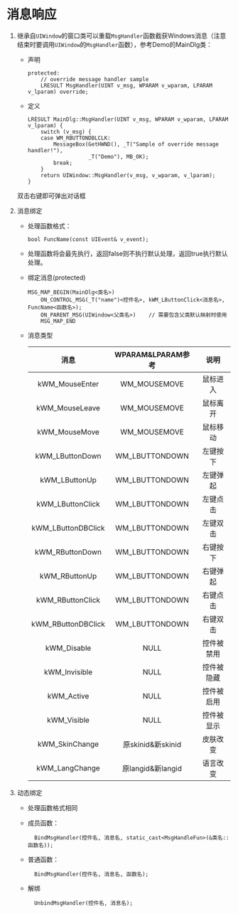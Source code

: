 # 消息响应
1. 继承自`UIWindow`的窗口类可以重载`MsgHandler`函数截获Windows消息（注意结束时要调用`UIWindow`的`MsgHandler`函数），参考Demo的MainDlg类：
	- 声明
        ```
        protected:
            // override message handler sample
            LRESULT MsgHandler(UINT v_msg, WPARAM v_wparam, LPARAM v_lparam) override;
        ```
    - 定义
        ```
        LRESULT MainDlg::MsgHandler(UINT v_msg, WPARAM v_wparam, LPARAM v_lparam) {
            switch (v_msg) {
            case WM_RBUTTONDBLCLK:
                MessageBox(GetHWND(), _T("Sample of override message handler!"),
                           _T("Demo"), MB_OK);
                break;
            }
            return UIWindow::MsgHandler(v_msg, v_wparam, v_lparam);
        }
        ```
    双击右键即可弹出对话框
2. 消息绑定
	- 处理函数格式：

		  bool FuncName(const UIEvent& v_event);
          
    - 处理函数将会最先执行，返回false则不执行默认处理，返回true执行默认处理。
            
	- 绑定消息(protected)
        ```
        MSG_MAP_BEGIN(MainDlg<类名>)
			ON_CONTROL_MSG(_T("name")<控件名>, kWM_LButtonClick<消息名>, FuncName<函数名>);
            ON_PARENT_MSG(UIWindow<父类名>)	// 需要包含父类默认映射时使用
			MSG_MAP_END
        ```
	- 消息类型
	
        |消息|WPARAM&LPARAM参考|说明|
        | :---: | :---: | :---: |
        |kWM_MouseEnter|WM_MOUSEMOVE|鼠标进入|
    	|kWM_MouseLeave|WM_MOUSEMOVE|鼠标离开|
    	|kWM_MouseMove|WM_MOUSEMOVE|鼠标移动|
    	|kWM_LButtonDown|WM_LBUTTONDOWN|左键按下|
    	|kWM_LButtonUp|WM_LBUTTONDOWN|左键弹起|
    	|kWM_LButtonClick|WM_LBUTTONDOWN|左键点击|
    	|kWM_LButtonDBClick|WM_LBUTTONDOWN|左键双击|
    	|kWM_RButtonDown|WM_LBUTTONDOWN|右键按下|
    	|kWM_RButtonUp|WM_LBUTTONDOWN|右键弹起|
    	|kWM_RButtonClick|WM_LBUTTONDOWN|右键点击|
    	|kWM_RButtonDBClick|WM_LBUTTONDOWN|右键双击|
        |kWM_Disable|NULL|控件被禁用|
        |kWM_Invisible|NULL|控件被隐藏|
        |kWM_Active|NULL|控件被启用|
        |kWM_Visible|NULL|控件被显示|
        |kWM_SkinChange|原skinid&新skinid|皮肤改变|
        |kWM_LangChange|原langid&新langid|语言改变|
        
3. 动态绑定
	- 处理函数格式相同
	- 成员函数：

			BindMsgHandler(控件名, 消息名, static_cast<MsgHandleFun>(&类名::函数名));
            
	- 普通函数：

			BindMsgHandler(控件名, 消息名, 函数名);
            
	- 解绑

			UnbindMsgHandler(控件名, 消息名);
